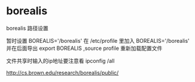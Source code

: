 # borealis

borealis 路径设置

暂时设置 BOREALIS='/borealis'
在 /etc/profile 里加入  BOREALIS='/borealis' 并在后面导出 export BOREALIS  ,source profile 重新加载配置文件

文件共享时输入的ip地址要注意看 ipconfig  /all


http://cs.brown.edu/research/borealis/public/
